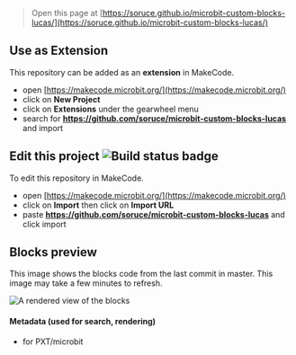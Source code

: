 
> Open this page at [https://soruce.github.io/microbit-custom-blocks-lucas/](https://soruce.github.io/microbit-custom-blocks-lucas/)

## Use as Extension

This repository can be added as an **extension** in MakeCode.

* open [https://makecode.microbit.org/](https://makecode.microbit.org/)
* click on **New Project**
* click on **Extensions** under the gearwheel menu
* search for **https://github.com/soruce/microbit-custom-blocks-lucas** and import

## Edit this project ![Build status badge](https://github.com/soruce/microbit-custom-blocks-lucas/workflows/MakeCode/badge.svg)

To edit this repository in MakeCode.

* open [https://makecode.microbit.org/](https://makecode.microbit.org/)
* click on **Import** then click on **Import URL**
* paste **https://github.com/soruce/microbit-custom-blocks-lucas** and click import

## Blocks preview

This image shows the blocks code from the last commit in master.
This image may take a few minutes to refresh.

![A rendered view of the blocks](https://github.com/soruce/microbit-custom-blocks-lucas/raw/master/.github/makecode/blocks.png)

#### Metadata (used for search, rendering)

* for PXT/microbit
<script src="https://makecode.com/gh-pages-embed.js"></script><script>makeCodeRender("{{ site.makecode.home_url }}", "{{ site.github.owner_name }}/{{ site.github.repository_name }}");</script>
